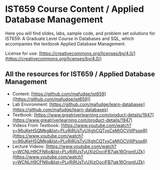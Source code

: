 # IST659 Course Content / Applied Database Management

Here you will find slides, labs, sample code, and problem set solutions for IST659: A Graduate Level Course in Databases and SQL, which accompanies the textbook Applied Database Management.

License for use: [https://creativecommons.org/licenses/by/4.0/](https://creativecommons.org/licenses/by/4.0/)


## All the resources for IST659 / Applied Database Management

- Content: [https://github.com/mafudge/ist659]([https://github.com/mafudge/ist659])
- Lab Environment: [https://github.com/mafudge/learn-databases](https://github.com/mafudge/learn-databases)
- Textbook: [https://www.greatriverlearning.com/product-details/1947](https://www.greatriverlearning.com/product-details/1947)
- Videos From Textbook: [https://www.youtube.com/watch?v=96uKeHSQMkg&list=PLyRiRUsTyUXghCQTvsCeMjOCVjIIPsopR](https://www.youtube.com/watch?v=96uKeHSQMkg&list=PLyRiRUsTyUXghCQTvsCeMjOCVjIIPsopR)
- Lecture Videos: [https://www.youtube.com/watch?v=WCNLH9CFN6o&list=PLyRiRUsTyUXjzOociFB7jak16OrpntUZk](https://www.youtube.com/watch?v=WCNLH9CFN6o&list=PLyRiRUsTyUXjzOociFB7jak16OrpntUZk)
